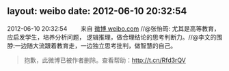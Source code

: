 layout: weibo
date: 2012-06-10 20:32:54
---
2012-06-10 20:32:54  &nbsp;&nbsp;&nbsp;&nbsp;&nbsp;&nbsp; 来自 <a href="http://weibo.com/" rel="nofollow">微博 weibo.com</a>
//@张怡筠: 尤其是高等教育，应启发学生，培养分析问题， 逻辑推理，做合理结论的思考判断力。//@李文的围脖:一边随大流跟着教育走，一边独立思考批判，做智慧的自己。
>  抱歉，此微博已被作者删除。查看帮助：http://t.cn/Rfd3rQV
